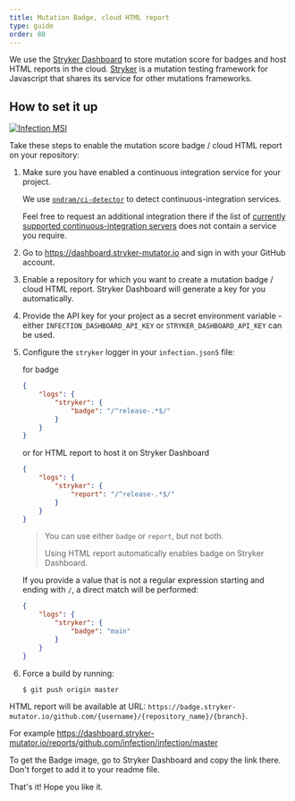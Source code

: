 ```yaml
---
title: Mutation Badge, cloud HTML report
type: guide
order: 80
---
```


We use the [Stryker Dashboard](https://dashboard.stryker-mutator.io/) to store mutation score for badges and host HTML reports in the cloud. [Stryker](https://stryker-mutator.io) is a mutation testing framework for Javascript that shares its service for other mutations frameworks.

## How to set it up

[![Infection MSI](https://badge.stryker-mutator.io/github.com/infection/infection/master)](https://infection.github.io)

Take these steps to enable the mutation score badge / cloud HTML report on your repository:

1. Make sure you have enabled a continuous integration service for your project. 

   We use [`ondram/ci-detector`](https://github.com/OndraM/ci-detector) to detect continuous-integration services.  
   
   Feel free to request an additional integration there if the list of [currently supported continuous-integration servers](https://github.com/OndraM/ci-detector#supported-continuous-integration-servers) does not contain a service you require.

2. Go to https://dashboard.stryker-mutator.io and sign in with your GitHub account.

3. Enable a repository for which you want to create a mutation badge / cloud HTML report. Stryker Dashboard will generate a key for you automatically. 

4. Provide the API key for your project as a secret environment variable - either `INFECTION_DASHBOARD_API_KEY` or `STRYKER_DASHBOARD_API_KEY` can be used.

5. Configure the `stryker` logger in your `infection.json5` file:

    for badge

    ```json
    {
        "logs": {
            "stryker": {
                "badge": "/^release-.*$/"
            }
        }
    }
    ```

    or for HTML report to host it on Stryker Dashboard

    ```json
    {
        "logs": {
            "stryker": {
                "report": "/^release-.*$/"
            }
        }
    }
    ```

    > You can use either `badge` or `report`, but not both.
    > 
    > Using HTML report automatically enables badge on Stryker Dashboard. 

    If you provide a value that is not a regular expression starting and ending with `/`, a direct match will be performed:

    ```json
    {
        "logs": {
            "stryker": {
                "badge": "main"
            }
        }
    }
    ```

7. Force a build by running:

   ```shell
   $ git push origin master
   ```

HTML report will be available at URL: `https://badge.stryker-mutator.io/github.com/{username}/{repository_name}/{branch}`. 

For example https://dashboard.stryker-mutator.io/reports/github.com/infection/infection/master

To get the Badge image, go to Stryker Dashboard and copy the link there. Don't forget to add it to your readme file.

That's it! Hope you like it.
